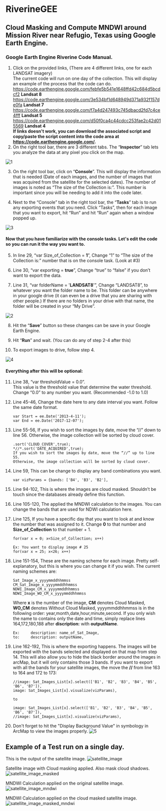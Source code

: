 # RiverineGEE

## Cloud Masking and Compute MNDWI around Mission River near Refugio, Texas using Google Earth Engine.

### Google Earth Engine Riverine Code Manual.

1.	Click on the provided links, (There are 4 different links, one for each LANDSAT imagery)        
        The current code will run on one day of the collection. This will display an example of the process that the code can do.
            https://code.earthengine.google.com/febfe5b541e1648ffd42c684d5bcdcf2 **Landsat 8**  
            https://code.earthengine.google.com/3e534bf1d648949d371a932f157de0fa **Landsat 7**  
            https://code.earthengine.google.com/f7a4d247493c745dbacd2fd7c4ce4fff **Landsat 5**  
            https://code.earthengine.google.com/d50f0ca4c44cdcc253fae2c42d015569 **Landsat 4**       
    **If links doesn't work, you can download the associated script and copy/paste the script content into the code area at https://code.earthengine.google.com/.**
2.	On the right tool bar, there are 3 different tabs. The “**Inspector**” tab lets you analyze the data at any pixel you click on the map.

![1](https://user-images.githubusercontent.com/29620463/33814295-e989ac34-ddee-11e7-98f1-176ee81198be.PNG)

3.	On the right tool bar, click on “**Console**”. This will display the information that is needed (Date of each images, and the number of images that was acquired from the satellite for the selected dates). The number of images is noted as “The size of the Collection is:”. This number is important since you will be needing to add it into the code later.

4.	Next to the “Console” tab in the right tool bar, the “**Tasks**” tab is to run any exporting events that you need. Click “Tasks”, then for each image that you want to export, hit “Run” and hit “Run” again when a window popped up.

![3](https://user-images.githubusercontent.com/29620463/33814493-1df836e2-ddf0-11e7-87dc-d056e779d5a8.PNG)

#### Now that you have familiarize with the console tasks. Let's edit the code so you can run it the way you want to.

5.	In line 29, “var Size_of_Collection = **1**”, Change “1” to “The size of the Collection is:” number that is on the console task. (Look at #3)

6.	Line 30, “var exporting = **true**”, Change “true” to “false” if you don’t want to export the data.

7.	Line 31, “var folderName = '**LANDSAT8**'”, Change “LANDSAT8”, to whatever you want the folder name to be. This folder can be anywhere in your google drive (it can even be a drive that you are sharing with other people.) If there are no folders in your drive with that name, the folder will be created in your “My Drive”.

![2](https://user-images.githubusercontent.com/29620463/33814414-b24b102c-ddef-11e7-83e0-f2efa98db534.PNG)


8.	Hit the “**Save**” button so these changes can be save in your Google Earth Engine.

9.	Hit “**Run**” and wait. (You can do any of step 2-4 after this)

10.	To export images to drive, follow step 4.

![4](https://user-images.githubusercontent.com/29620463/33814732-e6d9879a-ddf1-11e7-9713-3a70fbb64ac3.PNG)

#### Everything after this will be optional:

11.	Line 38, “var thresholdValue = 0.0”.        
        This value is the threshold value that determine the water threshold. Change “0.0” to any number you want. (Recommended -1.0 to 1.0)
        
12.	Line 45-46, Change the date here to any date interval you want. Follow the same date format.

        var Start = ee.Date('2013-4-11');        
        var End = ee.Date('2017-12-07');        
        
        
13.	Line 55-56, If you wish to sort the images by date, move the “//” down to line 56. Otherwise, the image collection will be sorted by cloud cover.
               
        .sort('CLOUD_COVER',true);
        *//*.sort('DATE_ACQUIRED',true); 
        If you wish to sort the images by date, move the “//” up to line 55. 
        Otherwise, the image collection will be sorted by cloud cover.
        
14.	Line 59, This can be change to display any band combinations you want.

        var vizParams = {bands: ['B4', 'B3', 'B2'],         
        
15.	Line 94-102, This is where the images are cloud masked. Shouldn’t be touch since the databases already define this function.

16.	Line 105-120, The applied the MNDWI calculation to the images. You can change the bands that are used for NDWI calculation here.

17.	Line 125, If you have a specific day that you want to look at and know the number that was assigned to it. Change **0** to that number and **Size_of_Collection** to that number + 1.
  
        for(var x = 0; x<Size_of_Collection; x++)
        
        Ex: You want to display image # 25
        for(var x = 25; x<26; x++)


18.	Line 151-154, These are the naming scheme for each image. Pretty self-explanatory, but this is where you can change it if you wish. The current naming schemes are: 

        Sat_Image_x_yyyymmddhhmmss
        CM_Sat_Image_x_yyyymmddhhmmss
        NDWI_Image_CM_x_yyyymmddhhmmss
        NDWI_Image_WO_CM_x_yyyymmddhhmmss
        
    Where **x** is the number of the image, **CM** denotes Cloud Masked, **WO_CM** denotes Without Cloud Masked, yyyymmddhhmmss is in the following order: year,month,date,hour,minute,second.
    If you only wish the name to contains only the date and time, simply replace lines 164,172,180,188 after **discription:** with **outputName**.
        
        Ex:     description: name_of_Sat_Image,
        to:     description: outputName,

19. Line 162-192, This is where the exporting happens. The images will be exported with the bands selected and displayed on that map from step 14. This will also allow you to hide the black border around the images in arcMap, but it will only contains those 3 bands. If you want to export with all the bands for your satellite images, the move the **//** from line 163 to 164 and 172 to 173: 

        //image: Sat_Images_List[x].select(['B1', 'B2', 'B3', 'B4', 'B5', 'B6', 'B7']),
        image: Sat_Images_List[x].visualize(vizParams),
        
        to
        
        image: Sat_Images_List[x].select(['B1', 'B2', 'B3', 'B4', 'B5', 'B6', 'B7']),
        //image: Sat_Images_List[x].visualize(vizParams),

20. Don't forget to hit the "Display Background Value" in symbology in ArcMap to view the images properly.
![5](https://user-images.githubusercontent.com/29620463/33814787-55e40e44-ddf2-11e7-8182-553c2f854651.PNG)









## Example of a Test run on a single day.

This is the output of the satellite image.
![satellite_image](https://user-images.githubusercontent.com/29620463/33815127-a408e638-ddf4-11e7-94cb-29751aec4f24.PNG)

Satellite image with Cloud masking applied. Also mask cloud shadows.
![satellite_image_masked](https://user-images.githubusercontent.com/29620463/33815167-f7c4366a-ddf4-11e7-8a04-26c30e5ad41e.PNG)

MNDWI Calculation applied on the original satellite image.
![satellite_image_mndwi](https://user-images.githubusercontent.com/29620463/33815210-51759e1a-ddf5-11e7-96c8-b376be697911.PNG)

MNDWI Calculation applied on the cloud masked satellite image.
![satellite_image_masked_mndwi](https://user-images.githubusercontent.com/29620463/33815209-516488d2-ddf5-11e7-8e7e-f1565a6dddb0.PNG)

